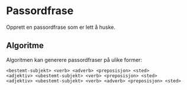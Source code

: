 # Passordfrase

Opprett en passordfrase som er lett å huske.

## Algoritme

Algoritmen kan generere passordfraser på ulike former:

```
<bestemt-subjekt> <verb> <adverb> <preposisjon> <sted>
<adjektiv> <ubestemt-subjekt> <verb> <preposisjon> <sted>
<adjektiv> <ubestemt-subjekt> <verb> <adverb> <preposisjon> <sted>
```
